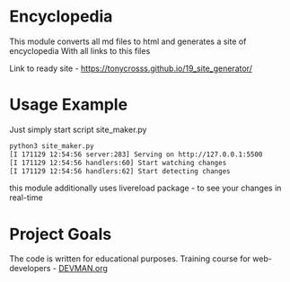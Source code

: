 # Encyclopedia

This module converts all md files to html and generates a site of encyclopedia
With all links to this files

Link to ready site - https://tonycrosss.github.io/19_site_generator/

# Usage Example

Just simply start script site_maker.py

```bash
python3 site_maker.py
[I 171129 12:54:56 server:283] Serving on http://127.0.0.1:5500
[I 171129 12:54:56 handlers:60] Start watching changes
[I 171129 12:54:56 handlers:62] Start detecting changes
```
this module additionally uses livereload package - to see your changes in real-time

# Project Goals

The code is written for educational purposes. Training course for web-developers - [DEVMAN.org](https://devman.org)
